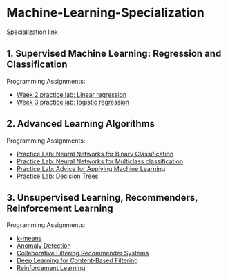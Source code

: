 # Machine-Learning-Specialization
 Specialization [link](https://www.coursera.org/specializations/machine-learning-introduction)
 
## 1. Supervised Machine Learning: Regression and Classification
Programming Assignments:
- [Week 2 practice lab: Linear regression]([https://github.com/NouraAlgohary/Machine-Learning-Specialization/blob/main/Supervised%20Machine%20Learning:%20Regression%20and%20Classification/C1_W2_Linear_Regression.ipynb](https://github.com/mohebbinajmabad/Machine-Learning-Specialization/blob/main/Supervised%20Machine%20Learning%20-%20Regression%20and%20Classification/Week%202%20-%20Lab/C1_W2_Linear_Regression.ipynb))
- [Week 3 practice lab: logistic regression]([https://github.com/NouraAlgohary/Machine-Learning-Specialization/blob/main/Supervised%20Machine%20Learning:%20Regression%20and%20Classification/C1_W3_Logistic_Regression.ipynb](https://github.com/mohebbinajmabad/Machine-Learning-Specialization/blob/main/Supervised%20Machine%20Learning%20-%20Regression%20and%20Classification/Week%203%20-%20Lab/C1_W3_Logistic_Regression.ipynb))

## 2. Advanced Learning Algorithms
Programming Assignments:
- [Practice Lab: Neural Networks for Binary Classification](https://github.com/NouraAlgohary/Machine-Learning-Specialization/blob/main/Advanced%20Learning%20Algorithms/C2_W1_Assignment.ipynb)
- [Practice Lab: Neural Networks for Multiclass classification](https://github.com/NouraAlgohary/Machine-Learning-Specialization/blob/main/Advanced%20Learning%20Algorithms/C2_W2_Assignment.ipynb)
- [Practice Lab: Advice for Applying Machine Learning](https://github.com/NouraAlgohary/Machine-Learning-Specialization/blob/main/Advanced%20Learning%20Algorithms/C2_W3_Assignment.ipynb)
- [Practice Lab: Decision Trees](https://github.com/NouraAlgohary/Machine-Learning-Specialization/blob/main/Advanced%20Learning%20Algorithms/C2_W4_Decision_Tree_with_Markdown.ipynb)

## 3. Unsupervised Learning, Recommenders, Reinforcement Learning
Programming Assignments:
- [k-means](https://github.com/NouraAlgohary/Machine-Learning-Specialization/blob/main/Unsupervised%20Learning%2C%20Recommenders%2C%20Reinforcement%20Learning/C3_W1_KMeans_Assignment.ipynb)
- [Anomaly Detection](https://github.com/NouraAlgohary/Machine-Learning-Specialization/blob/main/Unsupervised%20Learning%2C%20Recommenders%2C%20Reinforcement%20Learning/C3_W1_Anomaly_Detection.ipynb)
- [Collaborative Filtering Recommender Systems](https://github.com/NouraAlgohary/Machine-Learning-Specialization/blob/main/Unsupervised%20Learning%2C%20Recommenders%2C%20Reinforcement%20Learning/C3_W2_Collaborative_RecSys_Assignment.ipynb)
- [Deep Learning for Content-Based Filtering](https://github.com/NouraAlgohary/Machine-Learning-Specialization/blob/main/Unsupervised%20Learning%2C%20Recommenders%2C%20Reinforcement%20Learning/C3_W2_RecSysNN_Assignment.ipynb)
- [Reinforcement Learning](https://github.com/NouraAlgohary/Machine-Learning-Specialization/blob/main/Unsupervised%20Learning%2C%20Recommenders%2C%20Reinforcement%20Learning/C3_W3_A1_Assignment.ipynb)

